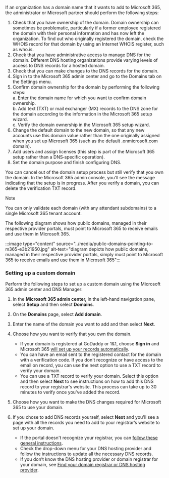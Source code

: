 If an organization has a domain name that it wants to add to Microsoft 365, the administrator or Microsoft partner should perform the following steps:

1.  Check that you have ownership of the domain. Domain ownership can sometimes be problematic, particularly if a former employee registered the domain with their personal information and has now left the organization. To find out who originally registered the domain, check the WHOIS record for that domain by using an Internet WHOIS register, such as who.is.
2.  Check that you have administrative access to manage DNS for the domain. Different DNS hosting organizations provide varying levels of access to DNS records for a hosted domain.
3.  Check that you can make changes to the DNS records for the domain.
4.  Sign in to the Microsoft 365 admin center and go to the Domains tab on the Settings menu.
5.  Confirm domain ownership for the domain by performing the following steps:<br>a. Enter the domain name for which you want to confirm domain ownership.<br>b. Add text (TXT) or mail exchanger (MX) records to the DNS zone for the domain according to the information in the Microsoft 365 setup wizard.<br>c. Verify the domain ownership in the Microsoft 365 setup wizard.
6.  Change the default domain to the new domain, so that any new accounts use this domain value rather than the one originally assigned when you set up Microsoft 365 (such as the default .onmicrosoft.com domain).
7.  Add users and assign licenses (this step is part of the Microsoft 365 setup rather than a DNS‑specific operation).
8.  Set the domain purpose and finish configuring DNS.

You can cancel out of the domain setup process but still verify that you own the domain. In the Microsoft 365 admin console, you'll see the message indicating that the setup is in progress. After you verify a domain, you can delete the verification TXT record.

> [!NOTE]
> You can only validate each domain (with any attendant subdomains) to a single Microsoft 365 tenant account.

The following diagram shows how public domains, managed in their respective provider portals, must point to Microsoft 365 to receive emails and use them in Microsoft 365.

:::image type="content" source="../media/public-domains-pointing-to-m365-e3b21950.jpg" alt-text="diagram depicts how public domains, managed in their respective provider portals, simply must point to Microsoft 365 to receive emails and use them in Microsoft 365":::


### Setting up a custom domain

Perform the following steps to set up a custom domain using the Microsoft 365 admin center and DNS Manager:

1.  In the **Microsoft 365 admin center,** in the left-hand navigation pane, select **Setup** and then select **Domains**.<br>
2.  On the **Domains** page, select **Add domain**.
3.  Enter the name of the domain you want to add and then select **Next**.<br>
4.  Choose how you want to verify that you own the domain.<br>
    
     *  If your domain is registered at GoDaddy or 1&amp;1, choose **Sign in** and Microsoft 365 [will set up your records automatically](https://support.office.com/article/will-set-up-your-records-automatically-ec6f4bd8-5996-4505-ba68-afaf8a141fb9?azure-portal=true).
     *  You can have an email sent to the registered contact for the domain with a verification code. If you don't recognize or have access to the email on record, you can use the next option to use a TXT record to verify your domain.
     *  You can use a TXT record to verify your domain. Select this option and then select **Next** to see instructions on how to add this DNS record to your registrar's website. This process can take up to 30 minutes to verify once you've added the record.<br>
5.  Choose how you want to make the DNS changes required for Microsoft 365 to use your domain.<br>
6.  If you chose to add DNS records yourself, select **Next** and you'll see a page with all the records you need to add to your registrar’s website to set up your domain.
    
     *  If the portal doesn't recognize your registrar, you can [follow these general instructions](https://support.office.com/article/follow-these-general-instructions-7b7b075d-79f9-4e37-8a9e-fb60c1d95166?azure-portal=true).
     *  Check the drop-down menu for your DNS hosting provider and follow the instructions to update all the necessary DNS records.
     *  If you don’t know the DNS hosting provider or domain registrar for your domain, see [Find your domain registrar or DNS hosting provider](https://support.office.com/article/find-your-domain-registrar-or-dns-hosting-provider-b5b633ba-1e56-4a98-8ff5-2acaac63a5c8?azure-portal=true).
